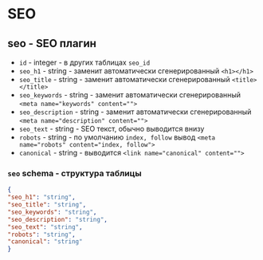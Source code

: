# SEO
## seo - SEO плагин
- `id` - integer - в других таблицах `seo_id`
- `seo_h1` - string - заменит автоматически сгенерированный `<h1></h1>`
- `seo_title` - string - заменит автоматически сгенерированный `<title></title>`
- `seo_keywords` - string - заменит автоматически сгенерированный `<meta name="keywords" content="">`
- `seo_description` - string - заменит автоматически сгенерированный `<meta name="description" content="">`
- `seo_text` - string - SEO текст, обычно выводится внизу
- `robots` - string - по умолчанию `index, follow` вывод `<meta name="robots" content="index, follow">`
- `canonical` - string - выводится `<link name="canonical" content="">`
### `seo` schema - структура таблицы
```json
{
"seo_h1": "string",
"seo_title": "string",
"seo_keywords": "string",
"seo_description": "string",
"seo_text": "string",
"robots": "string",
"canonical": "string"
}
```
